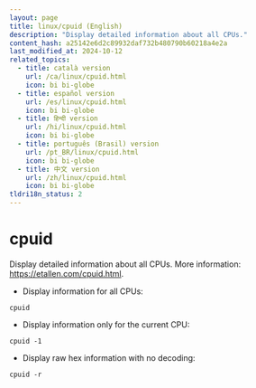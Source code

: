 ```yaml
---
layout: page
title: linux/cpuid (English)
description: "Display detailed information about all CPUs."
content_hash: a25142e6d2c89932daf732b480790b60218a4e2a
last_modified_at: 2024-10-12
related_topics:
  - title: català version
    url: /ca/linux/cpuid.html
    icon: bi bi-globe
  - title: español version
    url: /es/linux/cpuid.html
    icon: bi bi-globe
  - title: हिन्दी version
    url: /hi/linux/cpuid.html
    icon: bi bi-globe
  - title: português (Brasil) version
    url: /pt_BR/linux/cpuid.html
    icon: bi bi-globe
  - title: 中文 version
    url: /zh/linux/cpuid.html
    icon: bi bi-globe
tldri18n_status: 2
---
```

# cpuid

Display detailed information about all CPUs.
More information: <https://etallen.com/cpuid.html>.

- Display information for all CPUs:

`cpuid`

- Display information only for the current CPU:

`cpuid -1`

- Display raw hex information with no decoding:

`cpuid -r`
